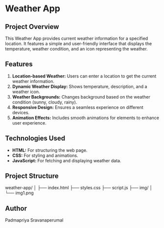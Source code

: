 # Weather App

## Project Overview

This Weather App provides current weather information for a specified location. It features a simple and user-friendly interface that displays the temperature, weather condition, and an icon representing the weather.

## Features

1. **Location-based Weather:** Users can enter a location to get the current weather information.
2. **Dynamic Weather Display:** Shows temperature, description, and a weather icon.
3. **Weather Backgrounds:** Changes background based on the weather condition (sunny, cloudy, rainy).
4. **Responsive Design:** Ensures a seamless experience on different devices.
5. **Animation Effects:** Includes smooth animations for elements to enhance user experience.

## Technologies Used

- **HTML:** For structuring the web page.
- **CSS:** For styling and animations.
- **JavaScript:** For fetching and displaying weather data.

## Project Structure
weather-app/
│
├── index.html
├── styles.css
├── script.js
├── img/
│ └── img1.png


## Author

Padmapriya Sravanaperumal

